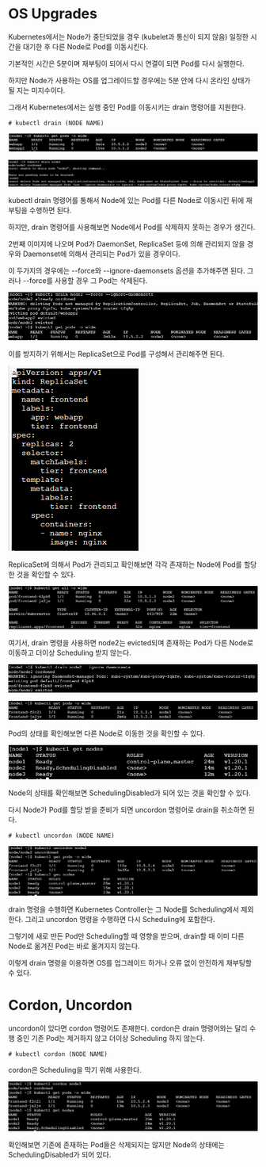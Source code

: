 # OS Upgrades

Kubernetes에서는 Node가 중단되었을 경우 (kubelet과 통신이 되지 않음) 일정한 시간을 대기한 후 다른 Node로 Pod를 이동시킨다.

기본적인 시간은 5분이며 재부팅이 되어서 다시 연결이 되면 Pod를 다시 실행한다.

하지만 Node가 사용하는 OS를 업그레이드할 경우에는 5분 안에 다시 온라인 상태가 될 지는 미지수이다.

그래서 Kubernetes에서는 실행 중인 Pod를 이동시키는 drain 명령어를 지원한다.

```
# kubectl drain (NODE NAME)
```

![image1](https://github.com/kjo26619/Certificated-Kubernetes-Administrator/blob/main/Chapter3/Image/drain1.PNG)

![image2](https://github.com/kjo26619/Certificated-Kubernetes-Administrator/blob/main/Chapter3/Image/drain2.PNG)

kubectl drain 명령어를 통해서 Node에 있는 Pod를 다른 Node로 이동시킨 뒤에 재부팅을 수행하면 된다.

하지만, drain 명령어를 사용해보면 Node에서 Pod를 삭제하지 못하는 경우가 생긴다. 

2번째 이미지에 나오며 Pod가 DaemonSet, ReplicaSet 등에 의해 관리되지 않을 경우와 Daemonset에 의해서 관리되는 Pod가 있을 경우이다.

이 두가지의 경우에는 --force와 --ignore-daemonsets 옵션을 추가해주면 된다. 그러나 --force를 사용할 경우 그 Pod는 삭제된다.

![image3](https://github.com/kjo26619/Certificated-Kubernetes-Administrator/blob/main/Chapter3/Image/drain3.PNG)

이를 방지하기 위해서는 ReplicaSet으로 Pod를 구성해서 관리해주면 된다.

![image4](https://github.com/kjo26619/Certificated-Kubernetes-Administrator/blob/main/Chapter3/Image/drain4.PNG)

ReplicaSet에 의해서 Pod가 관리되고 확인해보면 각각 존재하는 Node에 Pod를 할당한 것을 확인할 수 있다.

![image5](https://github.com/kjo26619/Certificated-Kubernetes-Administrator/blob/main/Chapter3/Image/drain5.PNG)

여기서, drain 명령을 사용하면 node2는 evicted되며 존재하는 Pod가 다른 Node로 이동하고 더이상 Scheduling 받지 않는다.

![image6](https://github.com/kjo26619/Certificated-Kubernetes-Administrator/blob/main/Chapter3/Image/drain6.PNG)

![image7](https://github.com/kjo26619/Certificated-Kubernetes-Administrator/blob/main/Chapter3/Image/drain7.PNG)

Pod의 상태를 확인해보면 다른 Node로 이동한 것을 확인할 수 있다.

![image8](https://github.com/kjo26619/Certificated-Kubernetes-Administrator/blob/main/Chapter3/Image/drain8.PNG)

Node의 상태를 확인해보면 SchedulingDisabled가 되어 있는 것을 확인할 수 있다.

다시 Node가 Pod를 할당 받을 준비가 되면 uncordon 명령어로 drain을 취소하면 된다.

```
# kubectl uncordon (NODE NAME)
```

![image9](https://github.com/kjo26619/Certificated-Kubernetes-Administrator/blob/main/Chapter3/Image/drain9.PNG)

drain 명령을 수행하면 Kubernetes Controller는 그 Node를 Scheduling에서 제외한다. 그리고 uncordon 명령을 수행하면 다시 Scheduling에 포함한다.

그렇기에 새로 만든 Pod만 Scheduling할 때 영향을 받으며, drain할 때 이미 다른 Node로 옮겨진 Pod는 바로 옮겨지지 않는다.

이렇게 drain 명령을 이용하면 OS를 업그레이드 하거나 오류 없이 안전하게 재부팅할 수 있다.

# Cordon, Uncordon

uncordon이 있다면 cordon 명령어도 존재한다. cordon은 drain 명령어와는 달리 수행 중인 기존 Pod는 제거하지 않고 더이상 Scheduling 하지 않는다.

```
# kubectl cordon (NODE NAME)
```

cordon은 Scheduling을 막기 위해 사용한다.

![image10](https://github.com/kjo26619/Certificated-Kubernetes-Administrator/blob/main/Chapter3/Image/drain10.PNG)

확인해보면 기존에 존재하는 Pod들은 삭제되지는 않지만 Node의 상태에는 SchedulingDisabled가 되어 있다.
